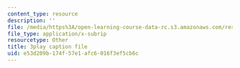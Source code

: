 ```yaml
---
content_type: resource
description: ''
file: /media/https%3A/open-learning-course-data-rc.s3.amazonaws.com/res-6-012-introduction-to-probability-spring-2018/e53d209b174f57e1afc6016f3ef5cb6c_8QyQSZQ4uKQ.vtt
file_type: application/x-subrip
resourcetype: Other
title: 3play caption file
uid: e53d209b-174f-57e1-afc6-016f3ef5cb6c
---
```

